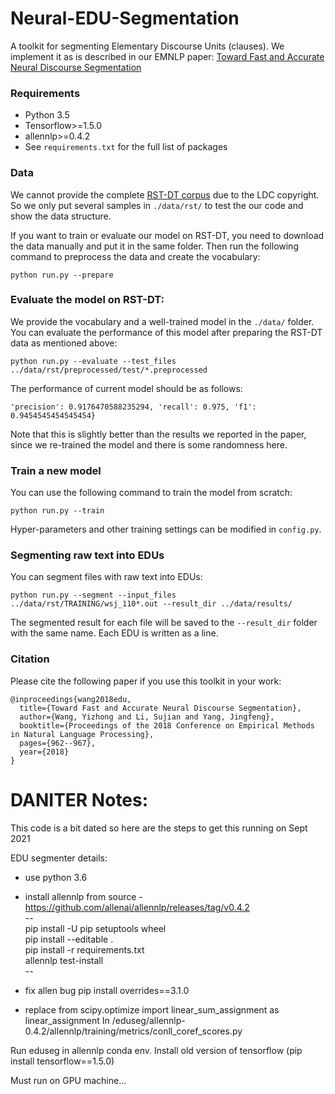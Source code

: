 # Neural-EDU-Segmentation
A toolkit for segmenting Elementary Discourse Units (clauses).
We implement it as is described in our EMNLP paper: [Toward Fast and Accurate Neural Discourse Segmentation](http://www.aclweb.org/anthology/D18-1116)


### Requirements
- Python 3.5
- Tensorflow>=1.5.0
- allennlp>=0.4.2
- See `requirements.txt` for the full list of packages

### Data

We cannot provide the complete [RST-DT corpus](https://catalog.ldc.upenn.edu/products/LDC2002T07) due to the LDC copyright.
So we only put several samples in `./data/rst/` to test the our code and show the data structure.

If you want to train or evaluate our model on RST-DT, you need to download the data manually and put it in the same folder. Then run the following command to preprocess the data and create the vocabulary:

```
python run.py --prepare
```


### Evaluate the model on RST-DT:

We provide the vocabulary and a well-trained model in the `./data/` folder. You can evaluate the performance of this model after preparing the RST-DT data as mentioned above:

```
python run.py --evaluate --test_files ../data/rst/preprocessed/test/*.preprocessed
```

The performance of current model should be as follows:
```
'precision': 0.9176470588235294, 'recall': 0.975, 'f1': 0.9454545454545454}
```

Note that this is slightly better than the results we reported in the paper, since we re-trained the model and there is some randomness here.

### Train a new model

You can use the following command to train the model from scratch:

```
python run.py --train
```

Hyper-parameters and other training settings can be modified in `config.py`.

### Segmenting raw text into EDUs

You can segment files with raw text into EDUs:

```
python run.py --segment --input_files ../data/rst/TRAINING/wsj_110*.out --result_dir ../data/results/
```

The segmented result for each file will be saved to the `--result_dir` folder with the same name. Each EDU is written as a line.


### Citation

Please cite the following paper if you use this toolkit in your work:

```
@inproceedings{wang2018edu,
  title={Toward Fast and Accurate Neural Discourse Segmentation},
  author={Wang, Yizhong and Li, Sujian and Yang, Jingfeng},
  booktitle={Proceedings of the 2018 Conference on Empirical Methods in Natural Language Processing},
  pages={962--967},
  year={2018}
}
```


# DANITER Notes:

This code is a bit dated so here are the steps to get this running on Sept 2021

EDU segmenter details:  
* use python 3.6  
* install allennlp from source - https://github.com/allenai/allennlp/releases/tag/v0.4.2  
--  
pip install -U pip setuptools wheel  
pip install --editable .  
pip install -r requirements.txt  
allennlp test-install  
-- 

* fix allen bug pip install overrides==3.1.0  
* replace from scipy.optimize import linear_sum_assignment as linear_assignment 
In <PATH>/eduseg/allennlp-0.4.2/allennlp/training/metrics/conll_coref_scores.py  


Run eduseg in allennlp conda env.
Install old version of tensorflow	(pip install tensorflow==1.5.0)

Must run on GPU machine...